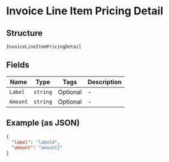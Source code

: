 
# Invoice Line Item Pricing Detail

## Structure

`InvoiceLineItemPricingDetail`

## Fields

| Name | Type | Tags | Description |
|  --- | --- | --- | --- |
| `Label` | `string` | Optional | - |
| `Amount` | `string` | Optional | - |

## Example (as JSON)

```json
{
  "label": "label0",
  "amount": "amount2"
}
```

